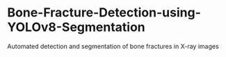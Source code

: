 # Bone-Fracture-Detection-using-YOLOv8-Segmentation
Automated detection and segmentation of bone fractures in X-ray images
